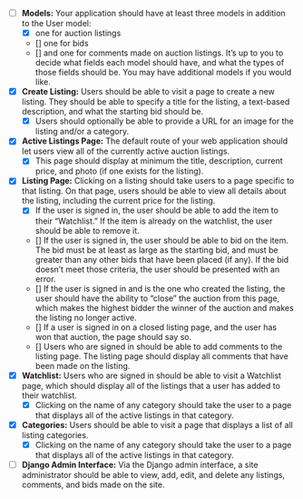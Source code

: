 - [ ] **Models:** Your application should have at least three models in addition to the User model: 
    - [X] one for auction listings
    - [] one for bids
    - [] and one for comments made on auction listings.
    It’s up to you to decide what fields each model should have, and what the types of those fields should be. You may have additional models if you would like.
- [X] **Create Listing:** Users should be able to visit a page to create a new listing. They should be able to specify a title for the listing, a text-based description, and what the starting bid should be.
    - [X] Users should optionally be able to provide a URL for an image for the listing and/or a category.
- [X] **Active Listings Page:** The default route of your web application should let users view all of the currently active auction listings.
    - [X] This page should display at minimum the title, description, current price, and photo (if one exists for the listing).
- [X] **Listing Page:** Clicking on a listing should take users to a page specific to that listing. On that page, users should be able to view all details about the listing, including the current price for the listing.
    - [X] If the user is signed in, the user should be able to add the item to their “Watchlist.” If the item is already on the watchlist, the user should be able to remove it.
    - [] If the user is signed in, the user should be able to bid on the item. The bid must be at least as large as the starting bid, and must be greater than any other bids that have been placed (if any). If the bid doesn’t meet those criteria, the user should be presented with an error.
    - [] If the user is signed in and is the one who created the listing, the user should have the ability to “close” the auction from this page, which makes the highest bidder the winner of the auction and makes the listing no longer active.
    - [] If a user is signed in on a closed listing page, and the user has won that auction, the page should say so.
    - [] Users who are signed in should be able to add comments to the listing page. The listing page should display all comments that have been made on the listing.
- [X] **Watchlist:** Users who are signed in should be able to visit a Watchlist page, which should display all of the listings that a user has added to their watchlist. 
    - [X] Clicking on the name of any category should take the user to a page that displays all of the active listings in that category.
- [X] **Categories:** Users should be able to visit a page that displays a list of all listing categories. 
    - [X] Clicking on the name of any category should take the user to a page that displays all of the active listings in that category.
- [ ] **Django Admin Interface:** Via the Django admin interface, a site administrator should be able to view, add, edit, and delete any listings, comments, and bids made on the site.
